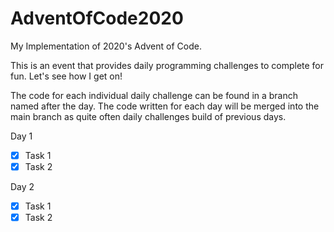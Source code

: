# AdventOfCode2020

My Implementation of 2020's Advent of Code. 

This is an event that provides daily programming challenges to complete for fun. Let's see how I get on! 

The code for each individual daily challenge can be found in a branch named after the day. The code written for each day will be merged into the main branch as quite often daily challenges build of previous days. 

Day 1
- [x] Task 1
- [x] Task 2

Day 2
- [x] Task 1
- [x] Task 2